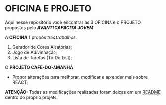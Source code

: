   

# OFICINA E PROJETO

  

Aqui nesse repositório você encontrar as 3 OFICINA e o PROJETO propostos pelo ***AVANTI CAPACITA JOVEM.***

A **OFICINA 1**  propôs *três trabalhos.*

 1. Gerador de Cores Aleatórias;
 2. Jogo de Adivinhação;
 3. Lista de Tarefas (To-Do List);

O **PROJETO CAFE-DO-AMANHÃ**

 - Propor alterações para melhorar, modificar e aprender mais sobre REACT;
 
 **ATENÇÂO:** Todas as modificações realizadas foram deixas em um [README](https://github.com/CroyzCamel/OFICINA_PROJETO/blob/main/cafe-do-amanha/README.md) dentro do próprio projeto. 


